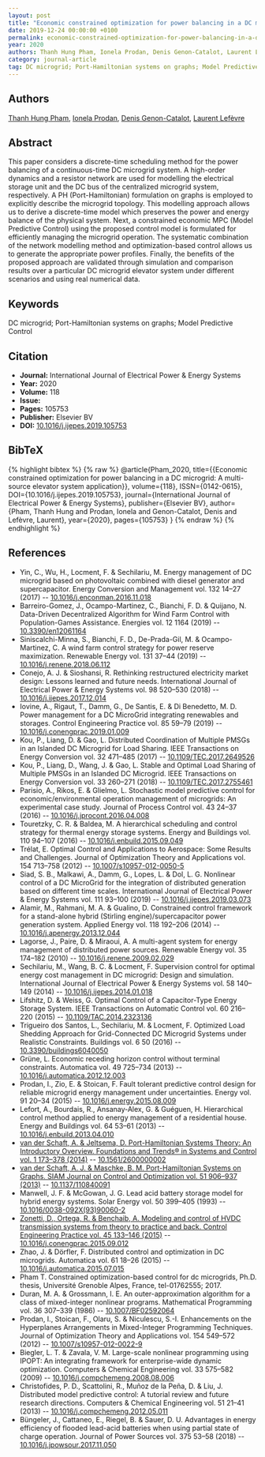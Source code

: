 ```yaml
---
layout: post
title: "Economic constrained optimization for power balancing in a DC microgrid: A multi-source elevator system application"
date: 2019-12-24 00:00:00 +0100
permalink: economic-constrained-optimization-for-power-balancing-in-a-dc-microgrid-a-multi-source-elevator-system-application
year: 2020
authors: Thanh Hung Pham, Ionela Prodan, Denis Genon-Catalot, Laurent Lefèvre
category: journal-article
tag: DC microgrid; Port-Hamiltonian systems on graphs; Model Predictive Control
---
```

 
## Authors
[Thanh Hung Pham](authors/thanh-hung-pham), [Ionela Prodan](authors/ionela-prodan), [Denis Genon-Catalot](authors/denis-genon-catalot), [Laurent Lefèvre](authors/laurent-lefevre)
 
## Abstract
This paper considers a discrete-time scheduling method for the power balancing of a continuous-time DC microgrid system. A high-order dynamics and a resistor network are used for modelling the electrical storage unit and the DC bus of the centralized microgrid system, respectively. A PH (Port-Hamiltonian) formulation on graphs is employed to explicitly describe the microgrid topology. This modelling approach allows us to derive a discrete-time model which preserves the power and energy balance of the physical system. Next, a constrained economic MPC (Model Predictive Control) using the proposed control model is formulated for efficiently managing the microgrid operation. The systematic combination of the network modelling method and optimization-based control allows us to generate the appropriate power profiles. Finally, the benefits of the proposed approach are validated through simulation and comparison results over a particular DC microgrid elevator system under different scenarios and using real numerical data.
 
## Keywords
DC microgrid; Port-Hamiltonian systems on graphs; Model Predictive Control
 
## Citation
- **Journal:** International Journal of Electrical Power &amp; Energy Systems
- **Year:** 2020
- **Volume:** 118
- **Issue:** 
- **Pages:** 105753
- **Publisher:** Elsevier BV
- **DOI:** [10.1016/j.ijepes.2019.105753](https://doi.org/10.1016/j.ijepes.2019.105753)
 
## BibTeX
{% highlight bibtex %}
{% raw %}
@article{Pham_2020,
  title={{Economic constrained optimization for power balancing in a DC microgrid: A multi-source elevator system application}},
  volume={118},
  ISSN={0142-0615},
  DOI={10.1016/j.ijepes.2019.105753},
  journal={International Journal of Electrical Power &amp; Energy Systems},
  publisher={Elsevier BV},
  author={Pham, Thanh Hung and Prodan, Ionela and Genon-Catalot, Denis and Lefèvre, Laurent},
  year={2020},
  pages={105753}
}
{% endraw %}
{% endhighlight %}
 
## References
- Yin, C., Wu, H., Locment, F. & Sechilariu, M. Energy management of DC microgrid based on photovoltaic combined with diesel generator and supercapacitor. Energy Conversion and Management vol. 132 14–27 (2017) -- [10.1016/j.enconman.2016.11.018](https://doi.org/10.1016/j.enconman.2016.11.018)
- Barreiro-Gomez, J., Ocampo-Martinez, C., Bianchi, F. D. & Quijano, N. Data-Driven Decentralized Algorithm for Wind Farm Control with Population-Games Assistance. Energies vol. 12 1164 (2019) -- [10.3390/en12061164](https://doi.org/10.3390/en12061164)
- Siniscalchi-Minna, S., Bianchi, F. D., De-Prada-Gil, M. & Ocampo-Martinez, C. A wind farm control strategy for power reserve maximization. Renewable Energy vol. 131 37–44 (2019) -- [10.1016/j.renene.2018.06.112](https://doi.org/10.1016/j.renene.2018.06.112)
- Conejo, A. J. & Sioshansi, R. Rethinking restructured electricity market design: Lessons learned and future needs. International Journal of Electrical Power &amp; Energy Systems vol. 98 520–530 (2018) -- [10.1016/j.ijepes.2017.12.014](https://doi.org/10.1016/j.ijepes.2017.12.014)
- Iovine, A., Rigaut, T., Damm, G., De Santis, E. & Di Benedetto, M. D. Power management for a DC MicroGrid integrating renewables and storages. Control Engineering Practice vol. 85 59–79 (2019) -- [10.1016/j.conengprac.2019.01.009](https://doi.org/10.1016/j.conengprac.2019.01.009)
- Kou, P., Liang, D. & Gao, L. Distributed Coordination of Multiple PMSGs in an Islanded DC Microgrid for Load Sharing. IEEE Transactions on Energy Conversion vol. 32 471–485 (2017) -- [10.1109/TEC.2017.2649526](https://doi.org/10.1109/TEC.2017.2649526)
- Kou, P., Liang, D., Wang, J. & Gao, L. Stable and Optimal Load Sharing of Multiple PMSGs in an Islanded DC Microgrid. IEEE Transactions on Energy Conversion vol. 33 260–271 (2018) -- [10.1109/TEC.2017.2755461](https://doi.org/10.1109/TEC.2017.2755461)
- Parisio, A., Rikos, E. & Glielmo, L. Stochastic model predictive control for economic/environmental operation management of microgrids: An experimental case study. Journal of Process Control vol. 43 24–37 (2016) -- [10.1016/j.jprocont.2016.04.008](https://doi.org/10.1016/j.jprocont.2016.04.008)
- Touretzky, C. R. & Baldea, M. A hierarchical scheduling and control strategy for thermal energy storage systems. Energy and Buildings vol. 110 94–107 (2016) -- [10.1016/j.enbuild.2015.09.049](https://doi.org/10.1016/j.enbuild.2015.09.049)
- Trélat, E. Optimal Control and Applications to Aerospace: Some Results and Challenges. Journal of Optimization Theory and Applications vol. 154 713–758 (2012) -- [10.1007/s10957-012-0050-5](https://doi.org/10.1007/s10957-012-0050-5)
- Siad, S. B., Malkawi, A., Damm, G., Lopes, L. & Dol, L. G. Nonlinear control of a DC MicroGrid for the integration of distributed generation based on different time scales. International Journal of Electrical Power &amp; Energy Systems vol. 111 93–100 (2019) -- [10.1016/j.ijepes.2019.03.073](https://doi.org/10.1016/j.ijepes.2019.03.073)
- Alamir, M., Rahmani, M. A. & Gualino, D. Constrained control framework for a stand-alone hybrid (Stirling engine)/supercapacitor power generation system. Applied Energy vol. 118 192–206 (2014) -- [10.1016/j.apenergy.2013.12.044](https://doi.org/10.1016/j.apenergy.2013.12.044)
- Lagorse, J., Paire, D. & Miraoui, A. A multi-agent system for energy management of distributed power sources. Renewable Energy vol. 35 174–182 (2010) -- [10.1016/j.renene.2009.02.029](https://doi.org/10.1016/j.renene.2009.02.029)
- Sechilariu, M., Wang, B. C. & Locment, F. Supervision control for optimal energy cost management in DC microgrid: Design and simulation. International Journal of Electrical Power &amp; Energy Systems vol. 58 140–149 (2014) -- [10.1016/j.ijepes.2014.01.018](https://doi.org/10.1016/j.ijepes.2014.01.018)
- Lifshitz, D. & Weiss, G. Optimal Control of a Capacitor-Type Energy Storage System. IEEE Transactions on Automatic Control vol. 60 216–220 (2015) -- [10.1109/TAC.2014.2323136](https://doi.org/10.1109/TAC.2014.2323136)
- Trigueiro dos Santos, L., Sechilariu, M. & Locment, F. Optimized Load Shedding Approach for Grid-Connected DC Microgrid Systems under Realistic Constraints. Buildings vol. 6 50 (2016) -- [10.3390/buildings6040050](https://doi.org/10.3390/buildings6040050)
- Grüne, L. Economic receding horizon control without terminal constraints. Automatica vol. 49 725–734 (2013) -- [10.1016/j.automatica.2012.12.003](https://doi.org/10.1016/j.automatica.2012.12.003)
- Prodan, I., Zio, E. & Stoican, F. Fault tolerant predictive control design for reliable microgrid energy management under uncertainties. Energy vol. 91 20–34 (2015) -- [10.1016/j.energy.2015.08.009](https://doi.org/10.1016/j.energy.2015.08.009)
- Lefort, A., Bourdais, R., Ansanay-Alex, G. & Guéguen, H. Hierarchical control method applied to energy management of a residential house. Energy and Buildings vol. 64 53–61 (2013) -- [10.1016/j.enbuild.2013.04.010](https://doi.org/10.1016/j.enbuild.2013.04.010)
- [van der Schaft, A. & Jeltsema, D. Port-Hamiltonian Systems Theory: An Introductory Overview. Foundations and Trends® in Systems and Control vol. 1 173–378 (2014)](port-hamiltonian-systems-theory-an-introductory-overview-journal) -- [10.1561/2600000002](https://doi.org/10.1561/2600000002)
- [van der Schaft, A. J. & Maschke, B. M. Port-Hamiltonian Systems on Graphs. SIAM Journal on Control and Optimization vol. 51 906–937 (2013)](port-hamiltonian-systems-on-graphs) -- [10.1137/110840091](https://doi.org/10.1137/110840091)
- Manwell, J. F. & McGowan, J. G. Lead acid battery storage model for hybrid energy systems. Solar Energy vol. 50 399–405 (1993) -- [10.1016/0038-092X(93)90060-2](https://doi.org/10.1016/0038-092X(93)90060-2)
- [Zonetti, D., Ortega, R. & Benchaib, A. Modeling and control of HVDC transmission systems from theory to practice and back. Control Engineering Practice vol. 45 133–146 (2015)](modeling-and-control-of-hvdc-transmission-systems-from-theory-to-practice-and-back) -- [10.1016/j.conengprac.2015.09.012](https://doi.org/10.1016/j.conengprac.2015.09.012)
- Zhao, J. & Dörfler, F. Distributed control and optimization in DC microgrids. Automatica vol. 61 18–26 (2015) -- [10.1016/j.automatica.2015.07.015](https://doi.org/10.1016/j.automatica.2015.07.015)
- Pham T. Constrained optimization-based control for dc microgrids, Ph.D. thesis, Université Grenoble Alpes, France, tel-01762555; 2017.
- Duran, M. A. & Grossmann, I. E. An outer-approximation algorithm for a class of mixed-integer nonlinear programs. Mathematical Programming vol. 36 307–339 (1986) -- [10.1007/BF02592064](https://doi.org/10.1007/BF02592064)
- Prodan, I., Stoican, F., Olaru, S. & Niculescu, S.-I. Enhancements on the Hyperplanes Arrangements in Mixed-Integer Programming Techniques. Journal of Optimization Theory and Applications vol. 154 549–572 (2012) -- [10.1007/s10957-012-0022-9](https://doi.org/10.1007/s10957-012-0022-9)
- Biegler, L. T. & Zavala, V. M. Large-scale nonlinear programming using IPOPT: An integrating framework for enterprise-wide dynamic optimization. Computers &amp; Chemical Engineering vol. 33 575–582 (2009) -- [10.1016/j.compchemeng.2008.08.006](https://doi.org/10.1016/j.compchemeng.2008.08.006)
- Christofides, P. D., Scattolini, R., Muñoz de la Peña, D. & Liu, J. Distributed model predictive control: A tutorial review and future research directions. Computers &amp; Chemical Engineering vol. 51 21–41 (2013) -- [10.1016/j.compchemeng.2012.05.011](https://doi.org/10.1016/j.compchemeng.2012.05.011)
- Büngeler, J., Cattaneo, E., Riegel, B. & Sauer, D. U. Advantages in energy efficiency of flooded lead-acid batteries when using partial state of charge operation. Journal of Power Sources vol. 375 53–58 (2018) -- [10.1016/j.jpowsour.2017.11.050](https://doi.org/10.1016/j.jpowsour.2017.11.050)

